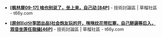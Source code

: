 
- [**[枫林屋09-17] 啥也别说了，坐上来，自己动 [84P]**](https://t66y.com/htm_data/7/1809/3279595.html) - 技術討論區 | 草榴社區 - t66y.com



- [**[原创][cl分享团出品]社会炮友玩的开，咪咪纹花带肛塞，自己掰逼等后入，观音坐莲任我操[46P]**](https://t66y.com/htm_data/16/1810/3297872.html) - 技術討論區 | 草榴社區 - t66y.com
